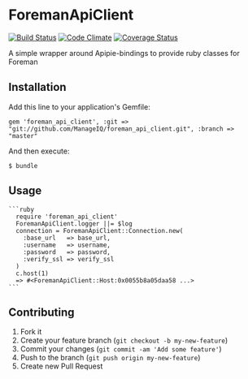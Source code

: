 # ForemanApiClient

[![Build Status](https://travis-ci.org/ManageIQ/foreman_api_client.svg?branch=master)](https://travis-ci.org/ManageIQ/foreman_api_client)
[![Code Climate](https://codeclimate.com/github/ManageIQ/foreman_api_client/badges/gpa.svg)](https://codeclimate.com/github/ManageIQ/foreman_api_client)
[![Coverage Status](https://coveralls.io/repos/ManageIQ/foreman_api_client/badge.svg)](https://coveralls.io/github/ManageIQ/foreman_api_client)

A simple wrapper around Apipie-bindings to provide ruby classes for Foreman

## Installation

Add this line to your application's Gemfile:

    gem 'foreman_api_client', :git => "git://github.com/ManageIQ/foreman_api_client.git", :branch => "master"

And then execute:

    $ bundle

## Usage

    ```ruby
      require 'foreman_api_client'
      ForemanApiClient.logger ||= $log
      connection = ForemanApiClient::Connection.new(
        :base_url   => base_url,
        :username   => username,
        :password   => password,
        :verify_ssl => verify_ssl
      )
      c.host(1)
      => #<ForemanApiClient::Host:0x0055b8a05daa58 ...>
    ```

## Contributing

1. Fork it
2. Create your feature branch (`git checkout -b my-new-feature`)
3. Commit your changes (`git commit -am 'Add some feature'`)
4. Push to the branch (`git push origin my-new-feature`)
5. Create new Pull Request
